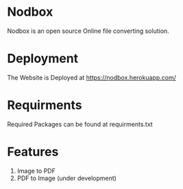 # Nodbox
Nodbox is an open source Online file converting solution.


# Deployment
The Website is Deployed at https://nodbox.herokuapp.com/

# Requirments
Required Packages can be found at requirments.txt

# Features

1) Image to PDF
2) PDF to Image (under development)
